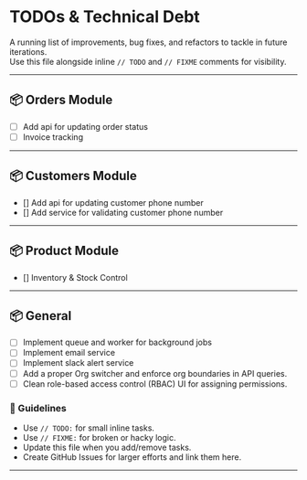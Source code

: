 # TODOs & Technical Debt

A running list of improvements, bug fixes, and refactors to tackle in future iterations.  
Use this file alongside inline `// TODO` and `// FIXME` comments for visibility.  

---

## 📦 Orders Module

- [ ] Add api for updating order status
- [ ] Invoice tracking
  
---

## 📦 Customers Module

- [] Add api for updating customer phone number
- [] Add service for validating customer phone number

---

## 📦 Product Module

- [] Inventory & Stock Control

---

## 📦 General

- [ ] Implement queue and worker for background jobs
- [ ] Implement email service
- [ ] Implement slack alert service
- [ ] Add a proper Org switcher and enforce org boundaries in API queries.
- [ ] Clean role-based access control (RBAC) UI for assigning permissions.

### 📌 Guidelines

- Use `// TODO:` for small inline tasks.  
- Use `// FIXME:` for broken or hacky logic.  
- Update this file when you add/remove tasks.  
- Create GitHub Issues for larger efforts and link them here.  

---
